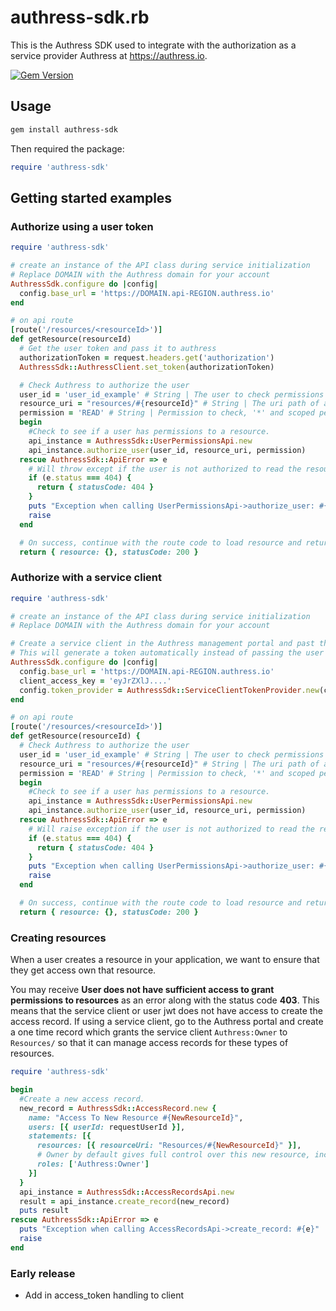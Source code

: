 # authress-sdk.rb
This is the Authress SDK used to integrate with the authorization as a service provider Authress at https://authress.io.

[![Gem Version](https://badge.fury.io/rb/authress-sdk.svg)](http://badge.fury.io/rb/authress-sdk)


## Usage

```sh
gem install authress-sdk
```

Then required the package:
```rb
require 'authress-sdk'
```

## Getting started examples

### Authorize using a user token
```rb
require 'authress-sdk'

# create an instance of the API class during service initialization
# Replace DOMAIN with the Authress domain for your account
AuthressSdk.configure do |config|
  config.base_url = 'https://DOMAIN.api-REGION.authress.io'
end

# on api route
[route('/resources/<resourceId>')]
def getResource(resourceId)
  # Get the user token and pass it to authress
  authorizationToken = request.headers.get('authorization')
  AuthressSdk::AuthressClient.set_token(authorizationToken)

  # Check Authress to authorize the user
  user_id = 'user_id_example' # String | The user to check permissions on
  resource_uri = "resources/#{resourceId}" # String | The uri path of a resource to validate, must be URL encoded, uri segments are allowed, the resource must be a full path, and permissions are not inherited by sub-resources.
  permission = 'READ' # String | Permission to check, '*' and scoped permissions can also be checked here.
  begin
    #Check to see if a user has permissions to a resource.
    api_instance = AuthressSdk::UserPermissionsApi.new
    api_instance.authorize_user(user_id, resource_uri, permission)
  rescue AuthressSdk::ApiError => e
    # Will throw except if the user is not authorized to read the resource
    if (e.status === 404) {
      return { statusCode: 404 }
    }
    puts "Exception when calling UserPermissionsApi->authorize_user: #{e}"
    raise
  end

  # On success, continue with the route code to load resource and return it
  return { resource: {}, statusCode: 200 }
```

### Authorize with a service client
```rb
require 'authress-sdk'

# create an instance of the API class during service initialization
# Replace DOMAIN with the Authress domain for your account

# Create a service client in the Authress management portal and past the access token here
# This will generate a token automatically instead of passing the user token to the api
AuthressSdk.configure do |config|
  config.base_url = 'https://DOMAIN.api-REGION.authress.io'
  client_access_key = 'eyJrZXlJ....'
  config.token_provider = AuthressSdk::ServiceClientTokenProvider.new(client_access_key)
end

# on api route
[route('/resources/<resourceId>')]
def getResource(resourceId) {
  # Check Authress to authorize the user
  user_id = 'user_id_example' # String | The user to check permissions on
  resource_uri = "resources/#{resourceId}" # String | The uri path of a resource to validate, must be URL encoded, uri segments are allowed, the resource must be a full path, and permissions are not inherited by sub-resources.
  permission = 'READ' # String | Permission to check, '*' and scoped permissions can also be checked here.
  begin
    #Check to see if a user has permissions to a resource.
    api_instance = AuthressSdk::UserPermissionsApi.new
    api_instance.authorize_user(user_id, resource_uri, permission)
  rescue AuthressSdk::ApiError => e
    # Will raise exception if the user is not authorized to read the resource
    if (e.status === 404) {
      return { statusCode: 404 }
    }
    puts "Exception when calling UserPermissionsApi->authorize_user: #{e}"
    raise
  end

  # On success, continue with the route code to load resource and return it
  return { resource: {}, statusCode: 200 }
```

### Creating resources
When a user creates a resource in your application, we want to ensure that they get access own that resource.

You may receive **User does not have sufficient access to grant permissions to resources** as an error along with the status code **403**. This means that the service client or user jwt does not have access to create the access record. If using a service client, go to the Authress portal and create a one time record which grants the service client `Authress:Owner` to `Resources/` so that it can manage access records for these types of resources.

```rb
require 'authress-sdk'

begin
  #Create a new access record.
  new_record = AuthressSdk::AccessRecord.new {
    name: "Access To New Resource #{NewResourceId}",
    users: [{ userId: requestUserId }],
    statements: [{
      resources: [{ resourceUri: "Resources/#{NewResourceId}" }],
      # Owner by default gives full control over this new resource, including the ability to grant others access as well.
      roles: ['Authress:Owner']
    }]
  }
  api_instance = AuthressSdk::AccessRecordsApi.new
  result = api_instance.create_record(new_record)
  puts result
rescue AuthressSdk::ApiError => e
  puts "Exception when calling AccessRecordsApi->create_record: #{e}"
  raise
end
```

### Early release
* Add in access_token handling to client